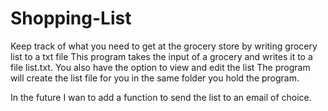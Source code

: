 # Shopping-List
Keep track of what you need to get at the grocery store by writing grocery list to a txt file
This program takes the input of a grocery and writes it to a file list.txt.
You also have the option to view and edit the list
The program will create the list file for you in the same folder you hold the program.

In the future I wan to add a function to send the list to an email of choice.
